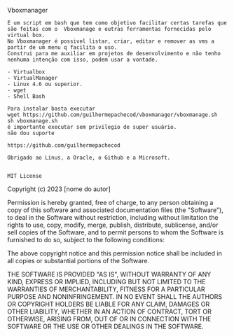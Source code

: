 Vboxmanager

    É um script em bash que tem como objetivo facilitar certas tarefas que são feitas com o  Vboxmanage e outras ferramentas fornecidas pelo virtual box.
    No Vboxmanager é possivel listar, criar, editar e remover as vms a partir de um menu q facilita o uso.
    Construi para me auxiliar em projetos de desenvolvimento e não tenho nenhuma intenção com isso, podem usar a vontade.

    - Virtualbox
    - VirtualManager
    - Linux 4.6 ou superior.
    - wget
    - Shell Bash

    Para instalar basta executar
    wget https://github.com/guilhermepachecod/vboxmanager/vboxmanage.sh
    sh vboxmanage.sh
    é importante executar sem privilegio de super usuário.
    não dou suporte

    https://github.com/guilhermepachecod

    Obrigado ao Linus, a Oracle, o Github e a Microsoft.


    MIT License

Copyright (c) 2023 [nome do autor]

Permission is hereby granted, free of charge, to any person obtaining a copy
of this software and associated documentation files (the "Software"), to deal
in the Software without restriction, including without limitation the rights
to use, copy, modify, merge, publish, distribute, sublicense, and/or sell
copies of the Software, and to permit persons to whom the Software is
furnished to do so, subject to the following conditions:

The above copyright notice and this permission notice shall be included in all
copies or substantial portions of the Software.

THE SOFTWARE IS PROVIDED "AS IS", WITHOUT WARRANTY OF ANY KIND, EXPRESS OR
IMPLIED, INCLUDING BUT NOT LIMITED TO THE WARRANTIES OF MERCHANTABILITY,
FITNESS FOR A PARTICULAR PURPOSE AND NONINFRINGEMENT. IN NO EVENT SHALL THE
AUTHORS OR COPYRIGHT HOLDERS BE LIABLE FOR ANY CLAIM, DAMAGES OR OTHER
LIABILITY, WHETHER IN AN ACTION OF CONTRACT, TORT OR OTHERWISE, ARISING FROM,
OUT OF OR IN CONNECTION WITH THE SOFTWARE OR THE USE OR OTHER DEALINGS IN THE
SOFTWARE.